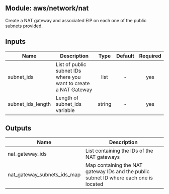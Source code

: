 ## Module: aws/network/nat

Create a NAT gateway and associated EIP on each one of the public
subnets provided.


## Inputs

| Name | Description | Type | Default | Required |
|------|-------------|:----:|:-----:|:-----:|
| subnet_ids | List of public subnet IDs where you want to create a NAT Gateway | list | - | yes |
| subnet_ids_length | Length of subnet_ids variable | string | - | yes |

## Outputs

| Name | Description |
|------|-------------|
| nat_gateway_ids | List containing the IDs of the NAT gateways |
| nat_gateway_subnets_ids_map | Map containing the NAT gateway IDs and the public subnet ID where each one is located |

